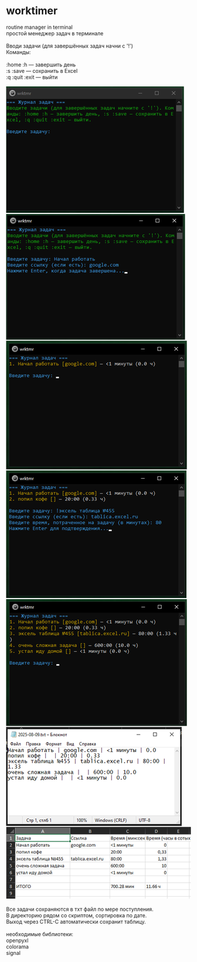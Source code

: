 # worktimer
routine manager in terminal
<br />простой менеджер задач в терминале
<br />
<br />Вводи задачи (для завершённых задач начни с '!')
<br />Команды:
<br />
<br />:home :h — завершить день
<br />:s :save — сохранить в Excel
<br />:q :quit :exit — выйти
<br />
<br />![Screenshot 1](https://github.com/ashtray01/worktimer/blob/main/screenshots/Screenshot_1.png)
<br />![Screenshot 2](https://github.com/ashtray01/worktimer/blob/main/screenshots/Screenshot_2.png)
<br />![Screenshot 3](https://github.com/ashtray01/worktimer/blob/main/screenshots/Screenshot_3.png)
<br />![Screenshot 4](https://github.com/ashtray01/worktimer/blob/main/screenshots/Screenshot_4.png)
<br />![Screenshot 5](https://github.com/ashtray01/worktimer/blob/main/screenshots/Screenshot_5.png)
<br />![Screenshot 6](https://github.com/ashtray01/worktimer/blob/main/screenshots/Screenshot_6.png)
<br />![Screenshot 7](https://github.com/ashtray01/worktimer/blob/main/screenshots/Screenshot_7.png)
<br />
<br />Все задачи сохраняются в тхт файл по мере поступления.
<br />В директорию рядом со скриптом, сортировка по дате.
<br />Выход через CTRL-C автоматически сохранит таблицу.
<br />
<br />необходимые библиотеки:
<br />openpyxl
<br />colorama 
<br />signal
<br />
